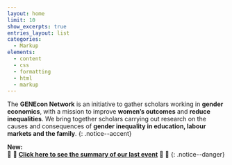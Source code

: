 ```yaml
---
layout: home
limit: 10
show_excerpts: true
entries_layout: list
categories:
  - Markup
elements:
  - content
  - css
  - formatting
  - html
  - markup  
---
```



The **GENEcon Network** is an initiative to gather scholars working in **gender economics**, with a mission to improve **women’s outcomes** and **reduce inequalities**. We bring together scholars carrying out research on the causes and consequences of **gender inequality in education, labour markets and the family**.
{: .notice--accent}

**New:**  
📢 📣 **[Click here to see the summary of our last event]()** 📢 📣
{: .notice--danger}
 

 


